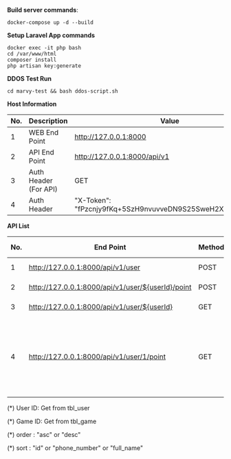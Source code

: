 **Build server commands**:
```
docker-compose up -d --build
```

**Setup Laravel App commands**
```
docker exec -it php bash
cd /var/www/html
composer install
php artisan key:generate
```
**DDOS Test Run**
```
cd marvy-test && bash ddos-script.sh
```

**Host Information**

| No. | Description           | Value                                                     |
|-----|-----------------------|-----------------------------------------------------------|
| 1   | WEB End Point         | http://127.0.0.1:8000                                     |
| 2   | API End Point         | http://127.0.0.1:8000/api/v1                              |
| 3   | Auth Header (For API) | GET                                                       |
| 4   | Auth Header           | "X-Token": "fPzcnjy9fKq+5SzH9nvuvveDN9S25SweH2XkeVVINTU=" |

**API List**

| No. | End Point                                         | Method | GET Params                                                          | POST Params                | Descriptions     |
|-----|---------------------------------------------------|--------|---------------------------------------------------------------------|----------------------------|------------------|
| 1   | http://127.0.0.1:8000/api/v1/user                 | POST   | NULL                                                                | full_name<br/>phone_number | Add new user.    |
| 2   | http://127.0.0.1:8000/api/v1/user/${userId}/point | POST   | NULL                                                                | point<br/>game_id          | Post user point. |
| 3   | http://127.0.0.1:8000/api/v1/user/${userId}       | GET    | NULL                                                                | NULL                       | Get user detail  |
| 4   | http://127.0.0.1:8000/api/v1/user/1/point         | GET    | page (Default: 1)<br/>order (Default: desc) <br/>sort (Default: id) | NULL                       | Get user list    |

(*) User ID: Get from tbl_user

(*) Game ID: Get from tbl_game

(*) order : "asc" or "desc"

(*) sort : "id" or "phone_number" or "full_name"
